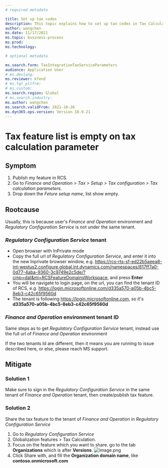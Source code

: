 ```yaml
---
# required metadata 

title: Set up tax codes
description: This topic explains how to set up tax codes in Tax Calculation Service. 
author: wangchen
ms.date: 11/17/2021
ms.topic: business-process  
ms.prod:  
ms.technology:  

# optional metadata 

ms.search.form: TaxIntegrationTaxServiceParameters    
audience: Application User 
# ms.devlang:  
ms.reviewer: kfend
# ms.tgt_pltfrm:  
# ms.custom:  
ms.search.region: Global
# ms.search.industry: 
ms.author: wangchen
ms.search.validFrom: 2021-10-26 
ms.dyn365.ops.version: Version 10.0.21 
---
```


# Tax feature list is empty on tax calculation parameter

## Symptom

1. Publish my feature in RCS.
2. Go to *Finance and Operation > Tax > Setup > Tax configuration > Tax calculation parameters*.
3. Drop down the *Feture setup name*, list show empty.

## Rootcause
Usually, this is because user's *Finance and Operation* environment and *Regulatory Configuration Service* is not under the same tenant.

### *Regulatory Configuration Service* tenant

- Open browser with InPrivate mode
- Copy the full url of *Regulatory Configuration Service*, and enter it into the new Inprivate browser window, e.g. https://rcs-rts-sf-ed22b5aeea8-int-westus2.configure.global.int.dynamics.com/namespaces/817ff7a0-0d77-4aba-9360-3c9749e2c5de/?cmp=dat&mi=RCSFeatureDomainsWorkspace, and press **Enter**
- You will be navigate to login page, on the url, you can find the tenant ID of RCS, e.g. https://login.microsoftonline.com/d335a570-a05b-4bc5-8eb3-c42c65f9560d
- The tenant is following https://login.microsoftonline.com, so it's **d335a570-a05b-4bc5-8eb3-c42c65f9560d**


### *Finance and Operation* environment tenant ID
Same steps as to get *Regulatory Configuration Service* tenant, instead use the full url of *Finance and Operation* environment


If the two tenants Id are different, then it means you are running to issue described here, or else, please reach MS support. 

## Mitigate
### Solution 1
Make sure to sign in the *Regulatory Configuration Service* in the same tenant of *Finance and Operation* tenant, then create/publish tax feature.

### Solution 2
Share the tax feature to the tenant of *Finance and Operation* in *Regulatory Configuration Service*
1. Go to *Regulatory Configuration Service*
2. Globalization features > Tax Calculation.
3. Focus on the feature which you want to share. go to the tab **Organizations** which is after **Versions**.
![image.png](../.attachments/ShareTaxFeature.png)
4. Click Share with, and fill the **Organization domain name**, like **contoso.onmicrosoft.com**
